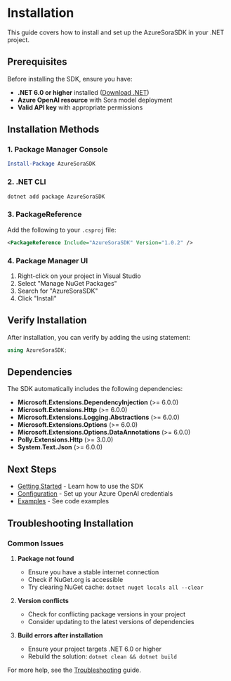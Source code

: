 # Installation

This guide covers how to install and set up the AzureSoraSDK in your .NET project.

## Prerequisites

Before installing the SDK, ensure you have:

- **.NET 6.0 or higher** installed ([Download .NET](https://dotnet.microsoft.com/download))
- **Azure OpenAI resource** with Sora model deployment
- **Valid API key** with appropriate permissions

## Installation Methods

### 1. Package Manager Console

```powershell
Install-Package AzureSoraSDK
```

### 2. .NET CLI

```bash
dotnet add package AzureSoraSDK
```

### 3. PackageReference

Add the following to your `.csproj` file:

```xml
<PackageReference Include="AzureSoraSDK" Version="1.0.2" />
```

### 4. Package Manager UI

1. Right-click on your project in Visual Studio
2. Select "Manage NuGet Packages"
3. Search for "AzureSoraSDK"
4. Click "Install"

## Verify Installation

After installation, you can verify by adding the using statement:

```csharp
using AzureSoraSDK;
```

## Dependencies

The SDK automatically includes the following dependencies:

- **Microsoft.Extensions.DependencyInjection** (>= 6.0.0)
- **Microsoft.Extensions.Http** (>= 6.0.0)
- **Microsoft.Extensions.Logging.Abstractions** (>= 6.0.0)
- **Microsoft.Extensions.Options** (>= 6.0.0)
- **Microsoft.Extensions.Options.DataAnnotations** (>= 6.0.0)
- **Polly.Extensions.Http** (>= 3.0.0)
- **System.Text.Json** (>= 6.0.0)

## Next Steps

- [Getting Started](Getting-Started) - Learn how to use the SDK
- [Configuration](Configuration) - Set up your Azure OpenAI credentials
- [Examples](Examples) - See code examples

## Troubleshooting Installation

### Common Issues

1. **Package not found**
   - Ensure you have a stable internet connection
   - Check if NuGet.org is accessible
   - Try clearing NuGet cache: `dotnet nuget locals all --clear`

2. **Version conflicts**
   - Check for conflicting package versions in your project
   - Consider updating to the latest versions of dependencies

3. **Build errors after installation**
   - Ensure your project targets .NET 6.0 or higher
   - Rebuild the solution: `dotnet clean && dotnet build`

For more help, see the [Troubleshooting](Troubleshooting) guide. 